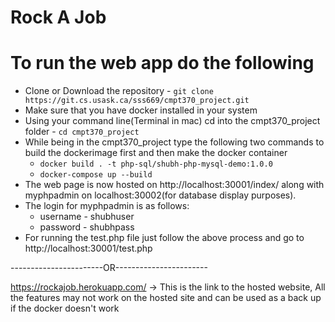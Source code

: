 # Rock A Job

# To run the web app do the following
* Clone or Download the repository -  `git clone https://git.cs.usask.ca/sss669/cmpt370_project.git`
* Make sure that you have docker installed in your system
* Using your command line(Terminal in mac) cd into the cmpt370_project folder - `cd cmpt370_project`
* While being in the cmpt370_project type the following two commands to build the dockerimage first and then make the docker container
    * `docker build . -t php-sql/shubh-php-mysql-demo:1.0.0`
    * `docker-compose up --build`
* The web page is now hosted on http://localhost:30001/index/ along with myphpadmin on localhost:30002(for database display purposes).
* The login for myphpadmin is as follows:
    * username - shubhuser
    * password - shubhpass
* For running the test.php file just follow the above process and go to http://localhost:30001/test.php

-----------------------OR-----------------------

https://rockajob.herokuapp.com/ -> This is the link to the hosted website, All the features may not work on the hosted site and can be used as a back up if the docker doesn't work